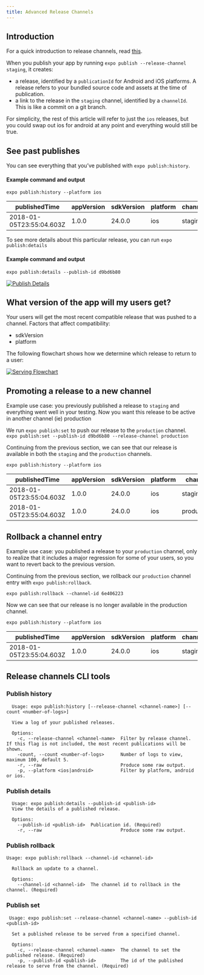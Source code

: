 ```yaml
---
title: Advanced Release Channels
---
```


## Introduction

For a quick introduction to release channels, read [this](../release-channels/).

When you publish your app by running `expo publish --release-channel staging`, it creates:

- a release, identified by a `publicationId` for Android and iOS platforms. A release refers to your bundled source code and assets at the time of publication.
- a link to the release in the `staging` channel, identified by a `channelId`. This is like a commit on a git branch.

For simplicity, the rest of this article will refer to just the `ios` releases, but you could swap out ios for android at any point and everything would still be true.

## See past publishes
You can see everything that you’ve published with `expo publish:history`.

#### Example command and output
`expo publish:history --platform ios`

| publishedTime  | appVersion  | sdkVersion  | platform  | channel  | channelId  | publicationId  |
|---|---|---|---|---|---|---|
| 2018-01-05T23:55:04.603Z  |  1.0.0 | 24.0.0 |  ios | staging  | 9133d577  | d9bd6b80  |

To see more details about this particular release, you can run `expo publish:details`

#### Example command and output
`expo publish:details --publish-id d9bd6b80`

[![Publish Details](/static/images/release-channels-pub-details-1.png)](/static/images/release-channels-pub-details-1.png)


## What version of the app will my users get?

Your users will get the most recent compatible release that was pushed to a channel. Factors that affect compatibility:

- sdkVersion
- platform

The following flowchart shows how we determine which release to return to a user:

[![Serving Flowchart](/static/images/release-channels-flowchart.png)](/static/images/release-channels-flowchart.png)

## Promoting a release to a new channel

Example use case: you previously published a release to `staging` and everything went well in your testing. Now you want this release to be active in another channel (ie) production

We run `expo publish:set` to push our release to the `production` channel.
`expo publish:set --publish-id d9bd6b80 --release-channel production`

Continuing from the previous section, we can see that our release is available in both the `staging` and the `production` channels.

`expo publish:history --platform ios`

| publishedTime  | appVersion  | sdkVersion  | platform  | channel  | channelId  | publicationId  |
|---|---|---|---|---|---|---|
| 2018-01-05T23:55:04.603Z  |  1.0.0 | 24.0.0 |  ios | staging  | 9133d577  | d9bd6b80  |
| 2018-01-05T23:55:04.603Z  |  1.0.0 | 24.0.0 |  ios | production  | 6e406223  | d9bd6b80  |

## Rollback a channel entry

Example use case: you published a release to your `production` channel, only to realize that it includes a major regression for some of your users, so you want to revert back to the previous version.

Continuing from the previous section, we rollback our `production` channel entry with `expo publish:rollback`.

`expo publish:rollback --channel-id 6e406223`

Now we can see that our release is no longer available in the production channel.

`expo publish:history --platform ios`

| publishedTime  | appVersion  | sdkVersion  | platform  | channel  | channelId  | publicationId  |
|---|---|---|---|---|---|---|
| 2018-01-05T23:55:04.603Z  |  1.0.0 | 24.0.0 |  ios | staging  | 9133d577  | d9bd6b80  |

## Release channels CLI tools
### Publish history

```
  Usage: expo publish:history [--release-channel <channel-name>] [--count <number-of-logs>]

  View a log of your published releases.

  Options:
    -c, --release-channel <channel-name>  Filter by release channel. If this flag is not included, the most recent publications will be shown.
    -count, --count <number-of-logs>      Number of logs to view, maximum 100, default 5.
    -r, --raw                             Produce some raw output.
    -p, --platform <ios|android>          Filter by platform, android or ios.
```

### Publish details
```
  Usage: expo publish:details --publish-id <publish-id>
  View the details of a published release.

  Options:
    --publish-id <publish-id>  Publication id. (Required)
    -r, --raw                             Produce some raw output.
```

### Publish rollback
```
Usage: expo publish:rollback --channel-id <channel-id>

  Rollback an update to a channel.

  Options:
    --channel-id <channel-id>  The channel id to rollback in the channel. (Required)
```

### Publish set
```
 Usage: expo publish:set --release-channel <channel-name> --publish-id <publish-id>

  Set a published release to be served from a specified channel.

  Options:
    -c, --release-channel <channel-name>  The channel to set the published release. (Required)
    -p, --publish-id <publish-id>         The id of the published release to serve from the channel. (Required)
```
